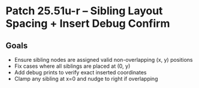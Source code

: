 # Patch 25.51u-r – Sibling Layout Spacing + Insert Debug Confirm

## Goals
- Ensure sibling nodes are assigned valid non-overlapping (x, y) positions
- Fix cases where all siblings are placed at (0, y)
- Add debug prints to verify exact inserted coordinates
- Clamp any sibling at x=0 and nudge to right if overlapping
